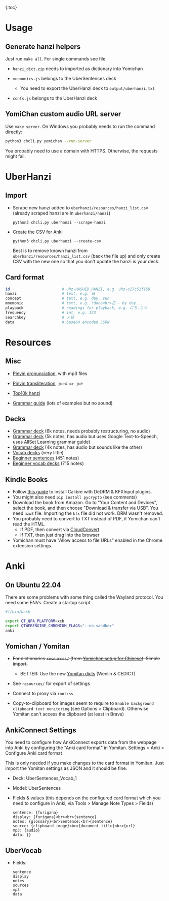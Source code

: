 {:toc}

# Usage



## Generate hanzi helpers

Just run `make all`. For single commands see file.

- `hanzi_dict.zip` needs to imported as dictionary into Yomichan
- `mnemonics.js` belongs to the UberSentences deck
  - You need to export the UberHanzi deck to `output/uberhanzi.txt`

- `confs.js` belongs to the UberHanzi deck



## YomiChan custom audio URL server

Use `make server`. On Windows you probably needs to run the command directly:

```bash
python3 chcli.py yomichan --run-server
```

You probably need to use a domain with HTTPS. Otherwise, the requests might fail. 



# UberHanzi



## Import

- Scrape new hanzi added to `uberhanzi/resources/hanzi_list.csv` (already scraped hanzi are in `uberhanzi/hanzi`)

  ```
  python3 chcli.py uberhanzi --scrape-hanzi
  ```

- Create the CSV for Anki

  ```
  python3 chcli.py uberhanzi --create-csv
  ```

  Best is to remove known hanzi from `uberhanzi/resources/hanzi_list.csv` (back the file up) and only create CSV with the new one so that you don't update the hanzi is your deck.



## Card format

```bash
id						 # uhz-HASHED_HANZI, e.g. uhz-c27c51f158
hanzi					 # text, e.g. 日										
concept					 # text, e.g. day, sun
mnemonic 				 # text, e.g. !done<br>日 - by day...	
playback 				 # readings for playback, e.g. にち.じつ
frequency				 # int, e.g. 123
searchkey				 # ｘ日
data					 # base64 encoded JSON
```



# Resources



## Misc

- [Pinyin pronunciation](https://chinese.yabla.com/chinese-pinyin-chart.php), with mp3 files

- [Pinyin transliteration](https://mandarintools.com/pychart.html), `jue4 => juè`

- [Top10k hanzi](https://lingua.mtsu.edu/chinese-computing/statistics/char/list.php?Which=MO)

- [Grammar guide](https://resources.allsetlearning.com/chinese/grammar/Grammar_points_by_level) (lots of examples but no sound)

  



## Decks

- [Grammar deck](https://ankiweb.net/shared/info/782551504) (6k notes, needs probably restructuring, no audio) 
- [Grammar deck](https://ankiweb.net/shared/info/797518833) (5k notes, has audio but uses Google Text-to-Speech, uses AllSet Learning grammar guide)
- [Grammar deck](https://ankiweb.net/shared/info/1549870487) (4k notes, has audio but sounds like the other)
- [Vocab decks](https://ankiweb.net/shared/decks/chinese%20vocab) (very little)
- [Beginner sentences](https://ankiweb.net/shared/info/1578796058) (451 notes)
- [Beginner vocab decks](https://ankiweb.net/shared/info/1322310186) (715 notes)



## Kindle Books

- Follow [this guide](https://www.cloudwards.net/remove-drm-from-kindle-books/) to install Calibre with DeDRM & KFXInput plugins.
- You might also need `pip install pycrypto` (see comments)
- Download the book from Amazon. Go to "Your Content and Devices", select the book, and then choose "Download & transfer via USB". You need `azw3` file. Importing the `kfx` file did not work. DRM wasn't removed.
- You probably need to convert to TXT instead of PDF, if Yomichan can't read the HTML.
  - If PDF, then convert via [CloudConvert](https://cloudconvert.com/pdf-to-html)
  - If TXT, then just drag into the browser
- Yomichan must have "Allow access to file URLs" enabled in the Chrome extension settings.



# Anki

## On Ubuntu 22.04

There are some problems with some thing called the Wayland protocol. You need some ENVs. Create a startup script.

```bash
#!/bin/bash

export QT_QPA_PLATFORM=xcb
export QTWEBENGINE_CHROMIUM_FLAGS="--no-sandbox"
anki
```



## Yomichan / Yomitan

- ~~For dictionaries `resources/` (from [Yomichan setup for Chinese](https://gist.github.com/shoui520/25460fd2e9fb194d3e5152fa2ce42ca2)). Simple import.~~

  - BETTER: Use the new [Yomitan dicts](https://github.com/MarvNC/yomitan-dictionaries) (Wenlin & CEDICT)

- See `resources/` for export of settings

- Connect to proxy via `root:ss`

- Copy-to-clipboard for images seem to require to `Enable background clipboard text monitoring` (see Options > Clipboard). Otherwise Yomitan can't access the clipboard (at least in Brave)

  

## AnkiConnect Settings

You need to configure how AnkiConnect exports data from the webpage into Anki by configuring the "Anki card format" in Yomitan. Settings > Anki > Configure Anki card format

This is only needed if you make changes to the card format in Yomitan. Just import the Yomitan settings as JSON and it should be fine.

- Deck: UberSentences_Vocab_1

- Model: UberSentences

- Fields & values (this depends on the configured card format which you need to configure in Anki, via Tools > Manage Note Types > Fields)

  ```
  sentence: {furigana}
  display: {furigana}<br><br>{sentence}
  notes: {glossary}<br>Sentence:<br>{sentence}
  source: {clipboard-image}<br>{document-title}<br>{url}
  mp3: {audio}
  data: {}
  ```
  
  

## UberVocab

- Fields:

  ```
  sentence
  display
  notes
  sources
  mp3
  data
  ```

  

